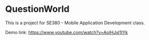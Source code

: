 # QuestionWorld

This is a project for SE380 - Mobile Application Development class.

Demo link: https://www.youtube.com/watch?v=AolHJxl1IYk
